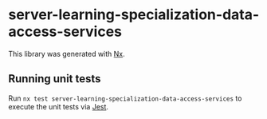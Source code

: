 # server-learning-specialization-data-access-services

This library was generated with [Nx](https://nx.dev).

## Running unit tests

Run `nx test server-learning-specialization-data-access-services` to execute the unit tests via [Jest](https://jestjs.io).
